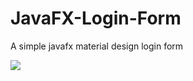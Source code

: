 # JavaFX-Login-Form
A simple javafx material  design login form

<img src="http://atyscode.ir/wp-content/uploads/2018/12/Untitled-1.png" >
